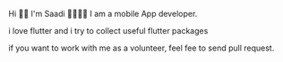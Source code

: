 Hi 👋🏻 I'm Saadi 👩‍💻💙📱 I am a mobile App developer.

i love flutter and i try to collect useful flutter packages

if you want to work with me as a volunteer, feel fee to send pull request.
